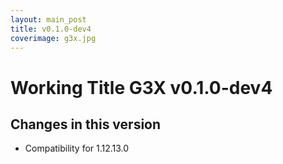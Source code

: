 ```yaml
---
layout: main_post
title: v0.1.0-dev4
coverimage: g3x.jpg
---
```

# Working Title G3X v0.1.0-dev4
## Changes in this version

* Compatibility for 1.12.13.0